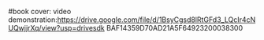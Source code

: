 #book cover: video demonstration:https://drive.google.com/file/d/1BsyCgsd8lRtGFd3_LQcIr4cNUQwjjrXq/view?usp=drivesdk
BAF14359D70AD21A5F64923200038300

